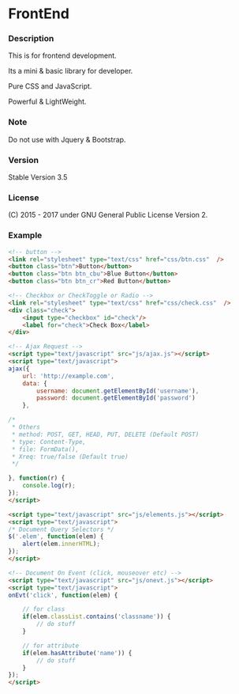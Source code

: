 # FrontEnd

### Description
This is for frontend development.

Its a mini & basic library for developer.

Pure CSS and JavaScript.

Powerful & LightWeight.

### Note
Do not use with Jquery & Bootstrap.

### Version
Stable Version 3.5

### License
(C) 2015 - 2017 under GNU General Public License Version 2.

### Example
```html
<!-- button -->
<link rel="stylesheet" type="text/css" href="css/btn.css"  />
<button class="btn">Button</button>
<button class="btn btn_cbu">Blue Button</button>
<button class="btn btn_cr">Red Button</button>

<!-- Checkbox or CheckToggle or Radio -->
<link rel="stylesheet" type="text/css" href="css/check.css"  />
<div class="check">
    <input type="checkbox" id="check"/>
    <label for="check">Check Box</label>
</div>

<!-- Ajax Request -->
<script type="text/javascript" src="js/ajax.js"></script>
<script type="text/javascript">
ajax({
	url: 'http://example.com',
	data: {
		username: document.getElementById('username'),
		password: document.getElementById('password')
	},

/*
 * Others
 * method: POST, GET, HEAD, PUT, DELETE (Default POST)
 * type: Content-Type,
 * file: FormData(),
 * Xreq: true/false (Default true)
 */

}, function(r) {
	console.log(r);
});
</script>

<script type="text/javascript" src="js/elements.js"></script>
<script type="text/javascript">
/* Document Query Selectors */
$('.elem', function(elem) {
    alert(elem.innerHTML);
});
</script>

<!-- Document On Event (click, mouseover etc) -->
<script type="text/javascript" src="js/onevt.js"></script>
<script type="text/javascript">
onEvt('click', function(elem) {

    // for class
    if(elem.classList.contains('classname')) {
        // do stuff
    }

    // for attribute
    if(elem.hasAttribute('name')) {
        // do stuff
    }
});
</script>
```